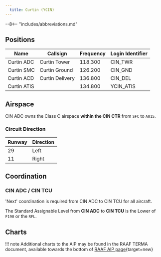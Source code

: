 ```yaml
---
  title: Curtin (YCIN)
---
```


--8<-- "includes/abbreviations.md"

## Positions

| Name               | Callsign       | Frequency        | Login Identifier              |
| ------------------ | -------------- | ---------------- | --------------------------------------|
| Curtin ADC    | Curtin Tower  | 118.300         | CIN_TWR        |
| Curtin SMC    | Curtin Ground  | 126.200      | CIN_GND        |
| Curtin ACD    | Curtin Delivery  | 136.800         | CIN_DEL       |
| Curtin ATIS    |   | 134.800         | YCIN_ATIS       |

## Airspace

CIN ADC owns the Class C airspace **within the CIN CTR** from `SFC` to `A015`.

### Circuit Direction

| Runway | Direction |
| ------ | ----------|
| 29     | Left  |
| 11     | Right |

## Coordination
### CIN ADC / CIN TCU

'Next' coordination is required from CIN ADC to CIN TCU for all aircraft.

The Standard Assignable Level from  **CIN ADC** to **CIN TCU** is the Lower of `F190` or the `RFL`.

## Charts
!!! note
    Additional charts to the AIP may be found in the RAAF TERMA document, available towards the bottom of [RAAF AIP page](https://ais-af.airforce.gov.au/australian-aip){target=new}

